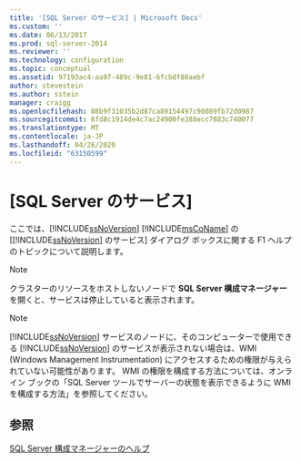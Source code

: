 ```yaml
---
title: '[SQL Server のサービス] | Microsoft Docs'
ms.custom: ''
ms.date: 06/13/2017
ms.prod: sql-server-2014
ms.reviewer: ''
ms.technology: configuration
ms.topic: conceptual
ms.assetid: 97193ac4-aa97-489c-9e81-6fcbdf88aebf
author: stevestein
ms.author: sstein
manager: craigg
ms.openlocfilehash: 08b9f31035b2d87ca89154497c90089fb72d0987
ms.sourcegitcommit: 6fd8c1914de4c7ac24900fe388ecc7883c740077
ms.translationtype: MT
ms.contentlocale: ja-JP
ms.lasthandoff: 04/26/2020
ms.locfileid: "63150599"
---
```

# <a name="sql-server-services"></a>[SQL Server のサービス]
  ここでは、[!INCLUDE[ssNoVersion](../../includes/ssnoversion-md.md)] [!INCLUDE[msCoName](../../includes/msconame-md.md)] の [[!INCLUDE[ssNoVersion](../../includes/ssnoversion-md.md)] のサービス] ダイアログ ボックスに関する F1 ヘルプのトピックについて説明します。  
  
> [!NOTE]  
>  クラスターのリソースをホストしないノードで **SQL Server 構成マネージャー** を開くと、サービスは停止していると表示されます。  
  
> [!NOTE]  
>  [!INCLUDE[ssNoVersion](../../includes/ssnoversion-md.md)] サービスのノードに、そのコンピューターで使用できる [!INCLUDE[ssNoVersion](../../includes/ssnoversion-md.md)] のサービスが表示されない場合は、WMI (Windows Management Instrumentation) にアクセスするための権限が与えられていない可能性があります。 WMI の権限を構成する方法については、オンライン ブックの「SQL Server ツールでサーバーの状態を表示できるように WMI を構成する方法」を参照してください。  
  
## <a name="see-also"></a>参照  
 [SQL Server 構成マネージャーのヘルプ](../../../2014/tools/configuration-manager/sql-server-configuration-manager-help.md)  
  
  
